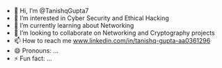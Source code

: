 - 👋 Hi, I’m @TanishqGupta7
- 👀 I’m interested in Cyber Security and Ethical Hacking
- 🌱 I’m currently learning about Networking
- 💞️ I’m looking to collaborate on Networking and Cryptography projects
- 📫 How to reach me www.linkedin.com/in/tanishq-gupta-aa0361296
- 😄 Pronouns: ...
- ⚡ Fun fact: ...

<!---
tanishqgupta7/tanishqgupta7 is a ✨ special ✨ repository because its `README.md` (this file) appears on your GitHub profile.
You can click the Preview link to take a look at your changes.
--->
